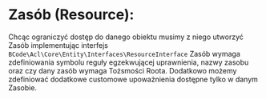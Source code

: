 Zasób (Resource):
=================

Chcąc ograniczyć dostęp do danego obiektu musimy z niego utworzyć Zasób implementując interfejs `BCode\Acl\Core\Entity\Interfaces\ResourceInterface`
Zasób wymaga zdefiniowania symbolu reguły egzekwującej uprawnienia, nazwy zasobu oraz czy dany zasób wymaga Tożsmości Roota. Dodatkowo możemy zdefiniować 
dodatkowe customowe upoważnienia dostępne tylko w danym Zasobie.